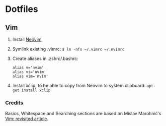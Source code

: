 # Dotfiles
## Vim
1. Install [Neovim](https://github.com/neovim/neovim/wiki/Installing-Neovim)
2. Symlink existing .vimrc: `$ ln -nfs ~/.vimrc ~/.nvimrc`
3. Create aliases in .zshrc/.bashrc:

    ```
    alias v='nvim'
    alias vi='nvim'
    alias vim='nvim'
    ```
4. Install xclip, to be able to copy from Neovim to system clipboard: `apt-get install xclip`

### Credits
Basics, Whitespace and Searching sections are based on Mislav Marohnić's [Vim: revisited article](http://mislav.uniqpath.com/2011/12/vim-revisited/).

